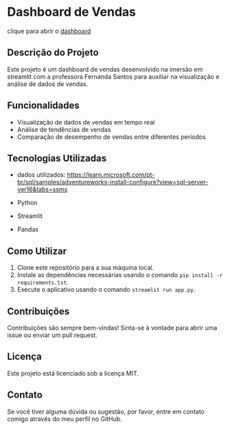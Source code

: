 # Dashboard de Vendas
clique para abrir o [dashboard](https://vendas-imersao.streamlit.app/)

## Descrição do Projeto

Este projeto é um dashboard de vendas desenvolvido na imersão em streamlit com a professora Fernanda Santos para auxiliar na visualização e análise de dados de vendas.

## Funcionalidades

- Visualização de dados de vendas em tempo real
- Análise de tendências de vendas
- Comparação de desempenho de vendas entre diferentes períodos

## Tecnologias Utilizadas

- dados utilizados: https://learn.microsoft.com/pt-br/sql/samples/adventureworks-install-configure?view=sql-server-ver16&tabs=ssms

- Python
- Streamlit
- Pandas

## Como Utilizar

1. Clone este repositório para a sua máquina local.
2. Instale as dependências necessárias usando o comando `pip install -r requirements.txt`.
3. Execute o aplicativo usando o comando `streamlit run app.py`.

## Contribuições

Contribuições são sempre bem-vindas! Sinta-se à vontade para abrir uma issue ou enviar um pull request.

## Licença

Este projeto está licenciado sob a licença MIT.

## Contato

Se você tiver alguma dúvida ou sugestão, por favor, entre em contato comigo através do meu perfil no GitHub.
